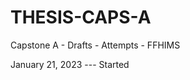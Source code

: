# THESIS-CAPS-A
 Capstone A - Drafts - Attempts - FFHIMS

January 21, 2023        ---         Started